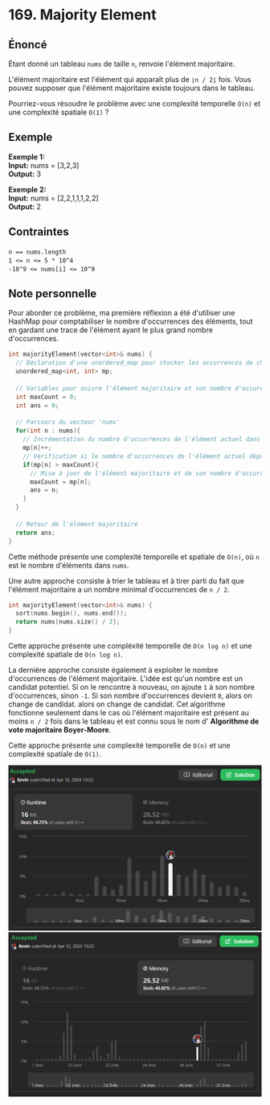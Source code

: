 # 169. Majority Element

## Énoncé

Étant donné un tableau `nums` de taille `n`, renvoie l'élément majoritaire.

L'élément majoritaire est l'élément qui apparaît plus de `⌊n / 2⌋` fois. Vous pouvez supposer que l'élément majoritaire existe toujours dans le tableau.

Pourriez-vous résoudre le problème avec une complexité temporelle `O(n)` et une complexité spatiale `O(1)` ?

## Exemple

**Exemple 1:**  
**Input:** nums = [3,2,3]  
**Output:** 3

**Exemple 2:**  
**Input:** nums = [2,2,1,1,1,2,2]  
**Output:** 2

## Contraintes

`n == nums.length`  
`1 <= n <= 5 * 10^4`  
`-10^9 <= nums[i] <= 10^9`

## Note personnelle

Pour aborder ce problème, ma première réflexion a été d'utiliser une HashMap pour comptabiliser le nombre d'occurrences des éléments, tout en gardant une trace de l'élément ayant le plus grand nombre d'occurrences.

```cpp
int majorityElement(vector<int>& nums) {
  // Déclaration d'une unordered_map pour stocker les occurrences de chaque élément
  unordered_map<int, int> mp;

  // Variables pour suivre l'élément majoritaire et son nombre d'occurrences maximal
  int maxCount = 0;
  int ans = 0;

  // Parcours du vecteur 'nums'
  for(int n : nums){
    // Incrémentation du nombre d'occurrences de l'élément actuel dans la map
    mp[n]++;
    // Vérification si le nombre d'occurrences de l'élément actuel dépasse le maximum enregistré
    if(mp[n] > maxCount){
      // Mise à jour de l'élément majoritaire et de son nombre d'occurrences maximal
      maxCount = mp[n];
      ans = n;
    }
  }

  // Retour de l'élément majoritaire
  return ans;
}
```

Cette méthode présente une complexité temporelle et spatiale de `O(n)`, où `n` est le nombre d'éléments dans `nums`.

Une autre approche consiste à trier le tableau et à tirer parti du fait que l'élément majoritaire a un nombre minimal d'occurrences de `n / 2`.

```cpp
int majorityElement(vector<int>& nums) {
  sort(nums.begin(), nums.end());
  return nums[nums.size() / 2];
}
```

Cette approche présente une compléxité temporelle de `O(n log n)` et une complexité spatiale de `O(n log n)`.

La dernière approche consiste également à exploiter le nombre d'occurrences de l'élément majoritaire. L'idée est qu'un nombre est un candidat potentiel. Si on le rencontre à nouveau, on ajoute `1` à son nombre d'occurrences, sinon `-1`. Si son nombre d'occurrences devient `0`, alors on change de candidat. alors on change de candidat. Cet algorithme fonctionne seulement dans le cas où l'élément majoritaire est présent au moins `n / 2` fois dans le tableau et est connu sous le nom d' **Algorithme de vote majoritaire Boyer-Moore**.

Cette approche présente une complexité temporelle de `O(n)` et une complexité spatiale de `O(1)`.

<img src="./imgs/runtime.png"/>
<img src="./imgs/memory.png"/>
